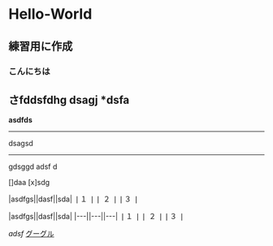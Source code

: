 # Hello-World

## 練習用に作成

### こんにちは
さfddsfdhg
dsagj
*dsfa
---
**asdfds**
___
dsagsd
***
gdsggd
adsf
d

[]daa
[x]sdg

|asdfgs||dasf||sda|
❘１ ❘❘ ２ ❘❘３ ❘

|asdfgs||dasf||sda|
|---||---||---|
❘１ ❘❘ ２ ❘❘３ ❘



*adsf*
[グーグル](URL)
